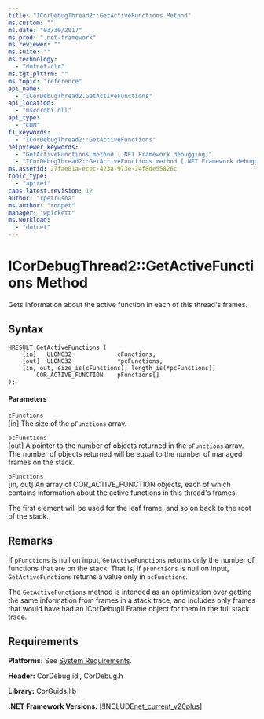 ```yaml
---
title: "ICorDebugThread2::GetActiveFunctions Method"
ms.custom: ""
ms.date: "03/30/2017"
ms.prod: ".net-framework"
ms.reviewer: ""
ms.suite: ""
ms.technology: 
  - "dotnet-clr"
ms.tgt_pltfrm: ""
ms.topic: "reference"
api_name: 
  - "ICorDebugThread2.GetActiveFunctions"
api_location: 
  - "mscordbi.dll"
api_type: 
  - "COM"
f1_keywords: 
  - "ICorDebugThread2::GetActiveFunctions"
helpviewer_keywords: 
  - "GetActiveFunctions method [.NET Framework debugging]"
  - "ICorDebugThread2::GetActiveFunctions method [.NET Framework debugging]"
ms.assetid: 27fae01a-ecec-423a-973e-24f8de55826c
topic_type: 
  - "apiref"
caps.latest.revision: 12
author: "rpetrusha"
ms.author: "ronpet"
manager: "wpickett"
ms.workload: 
  - "dotnet"
---
```

# ICorDebugThread2::GetActiveFunctions Method
Gets information about the active function in each of this thread's frames.  
  
## Syntax  
  
```  
HRESULT GetActiveFunctions (  
    [in]   ULONG32             cFunctions,  
    [out]  ULONG32             *pcFunctions,  
    [in, out, size_is(cFunctions), length_is(*pcFunctions)]  
        COR_ACTIVE_FUNCTION    pFunctions[]  
);  
```  
  
#### Parameters  
 `cFunctions`  
 [in] The size of the `pFunctions` array.  
  
 `pcFunctions`  
 [out] A pointer to the number of objects returned in the `pFunctions` array. The number of objects returned will be equal to the number of managed frames on the stack.  
  
 `pFunctions`  
 [in, out] An array of COR_ACTIVE_FUNCTION objects, each of which contains information about the active functions in this thread's frames.  
  
 The first element will be used for the leaf frame, and so on back to the root of the stack.  
  
## Remarks  
 If `pFunctions` is null on input, `GetActiveFunctions` returns only the number of functions that are on the stack. That is, If `pFunctions` is null on input, `GetActiveFunctions` returns a value only in `pcFunctions`.  
  
 The `GetActiveFunctions` method is intended as an optimization over getting the same information from frames in a stack trace, and includes only frames that would have had an ICorDebugILFrame object for them in the full stack trace.  
  
## Requirements  
 **Platforms:** See [System Requirements](../../../../docs/framework/get-started/system-requirements.md).  
  
 **Header:** CorDebug.idl, CorDebug.h  
  
 **Library:** CorGuids.lib  
  
 **.NET Framework Versions:** [!INCLUDE[net_current_v20plus](../../../../includes/net-current-v20plus-md.md)]
